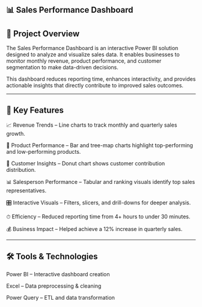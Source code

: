 ## 📊 Sales Performance Dashboard

## 📌 Project Overview

The Sales Performance Dashboard is an interactive Power BI solution designed to analyze and visualize sales data. It enables businesses to monitor monthly revenue, product performance, and customer segmentation to make data-driven decisions.

This dashboard reduces reporting time, enhances interactivity, and provides actionable insights that directly contribute to improved sales outcomes.


---

## 🚀 Key Features

📈 Revenue Trends – Line charts to track monthly and quarterly sales growth.

🛒 Product Performance – Bar and tree-map charts highlight top-performing and low-performing products.

👥 Customer Insights – Donut chart shows customer contribution distribution.

📊 Salesperson Performance – Tabular and ranking visuals identify top sales representatives.

🎛 Interactive Visuals – Filters, slicers, and drill-downs for deeper analysis.

⏱ Efficiency – Reduced reporting time from 4+ hours to under 30 minutes.

💰 Business Impact – Helped achieve a 12% increase in quarterly sales.



---

## 🛠 Tools & Technologies

Power BI – Interactive dashboard creation

Excel – Data preprocessing & cleaning

Power Query – ETL and data transformation
